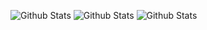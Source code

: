 ![Github Stats](https://github-readme-stats.vercel.app/api?username=enty8080)
![Github Stats](https://github-readme-stats.vercel.app/api?username=game-lover)
![Github Stats](https://github-readme-stats.vercel.app/api?username=thecakeisfalse)

